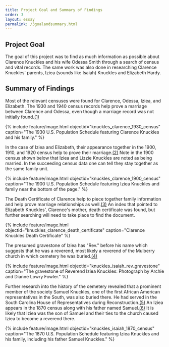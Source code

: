 ```yaml
---
title: Project Goal and Summary of Findings
order: 3
layout: essay
permalink: /3goalandsummary.html
---
```


## Project Goal

The goal of this project was to find as much information as possible about Clarence Knuckles and his wife Odessa Smith through a search of census and vital records. The same work was also done in researching Clarence Knuckles' parents, Iziea (sounds like Isaiah) Knuckles and Elizabeth Hardy. 

## Summary of Findings

Most of the relevant censuses were found for Clarence, Odessa, Iziea, and Elizabeth. The 1930 and 1940 census records help prove a marriage between Clarence and Odessa, even though a marriage record was not initially found.[(1)](https://zigavivei.github.io/family_history_cb/9sources.html)

{% include feature/image.html objectid="knuckles_clarence_1930_census" caption="The 1930 U.S. Population Schedule featuring Clarence Knuckles and his family." %}

In the case of Iziea and Elizabeth, their appearance together in the 1900, 1910, and 1920 census help to prove their marriage.[(2)](https://zigavivei.github.io/family_history_cb/9sources.html) Note in the 1900 census shown below that Iziea and Lizzie Knuckles are noted as being married. In the succeeding census data one can tell they stay together as the same family unit.

{% include feature/image.html objectid="knuckles_clarence_1900_census" caption="The 1900 U.S. Population Schedule featuring Iziea Knuckles and family near the bottom of the page." %}

The Death Certificate of Clarence help to piece together family information and help prove marriage relationships as well.[(3)](https://zigavivei.github.io/family_history_cb/9sources.html) An index that pointed to Elizabeth Knuckles', Clarence's mother, death certificate was found, but further searching will need to take place to find the document.

{% include feature/image.html objectid="knuckles_clarence_death_certificate" caption="Clarence Knuckles Death Certificate" %}

The presumed gravestone of Iziea has "Rev." before his name which suggests that he was a reverend, most likely a reverend of the Mulberry church in which cemetery he was buried.[(4)](https://zigavivei.github.io/family_history_cb/sources.html) 


{% include feature/image.html objectid="knuckles_isaiah_rev_gravestone" caption="The gravestone of Reverend Iziea Knuckles: Photograph by Archie and Dianne Lowry Fowler." %}

Further research into the history of the cemetery revealed that a prominent member of the society Samuel Knuckles, one of the first African American representatives in the South, was also buried there. He had served in the South Carolina House of Representatives during Reconstruction.[(5)](https://zigavivei.github.io/family_history_cb/9sources.html) An Iziea appears in the 1870 census along with his father named Samuel.[(6)](https://zigavivei.github.io/family_history_cb/9sources.html) It is likely that Iziea was the son of Samuel and their ties to the church caused Iziea to become a reverend there. 

{% include feature/image.html objectid="knuckles_isaiah_1870_census" caption="The 1870 U.S. Population Schedule featuring Iziea Knuckles and his family, including his father Samuel Knuckles." %}
